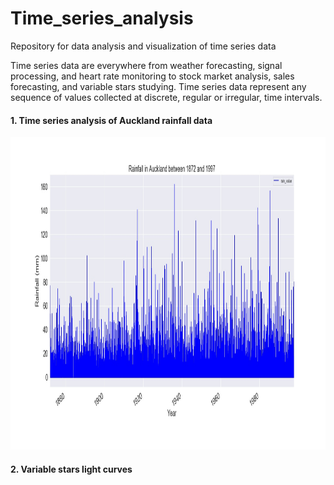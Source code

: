 # Time_series_analysis
Repository for data analysis and visualization of time series data

Time series data are everywhere from weather forecasting, signal processing, and heart rate monitoring to stock market analysis, sales forecasting, and variable stars studying. Time series data represent any sequence of values collected at discrete, regular or irregular, time intervals.

#### 1. Time series analysis of Auckland rainfall data

<p>
<img src="Images/rainfall.jpg" width="900" height="500">
</p>

#### 2. Variable stars light curves
